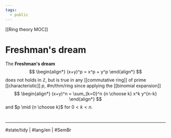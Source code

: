 ```yaml
---
tags:
  - public
---
```

[[Ring theory MOC]]
# Freshman's dream

The **Freshman's dream**
$$
\begin{align*}
(x+y)^p = x^p + y^p
\end{align*}
$$
does not holds in $\mathbb{Z}$, but is true in any [[commutative ring]] of prime [[characteristic]] $p$, #m/thm/ring
since applying the [[binomial expansion]]
$$
\begin{align*}
(x+y)^n = \sum_{k=0}^n {n \choose k} x^k y^{n-k}
\end{align*}
$$
and $p \mid {n \choose k}$ for $0 < k < n$.

#
---
#state/tidy | #lang/en | #SemBr
